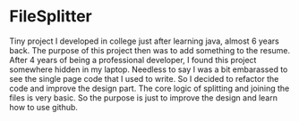 # FileSplitter
Tiny project I developed in college just after learning java, almost 6 years back.
The purpose of this project then was to add something to the resume.
After 4 years of being a professional developer, I found this project somewhere hidden in my laptop.
Needless to say I was a bit embarassed to see the single page code that I used to write.
So I decided to refactor the code and improve the design part. The core logic of splitting and joining the files is very basic.
So the purpose is just to improve the design and learn how to use github.

